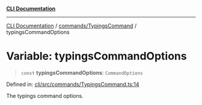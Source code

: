 [**CLI Documentation**](../../../README.md)

***

[CLI Documentation](../../../README.md) / [commands/TypingsCommand](../README.md) / typingsCommandOptions

# Variable: typingsCommandOptions

> `const` **typingsCommandOptions**: `CommandOptions`

Defined in: [cli/src/commands/TypingsCommand.ts:14](https://github.com/stonemjs/cli/blob/df49bf1f270a78a61946870e36ae0b10d02482b3/src/commands/TypingsCommand.ts#L14)

The typings command options.
